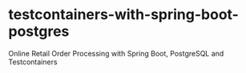 # testcontainers-with-spring-boot-postgres
Online Retail Order Processing with Spring Boot, PostgreSQL and Testcontainers
